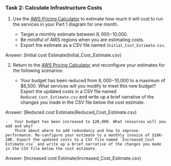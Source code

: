### Task 2: Calculate Infrastructure Costs

1.  Use the [AWS Pricing Calculator](https://calculator.aws/#/) to estimate how much it will cost to run the services in your Part 1 diagram for one month.
    
    -   Target a monthly estimate between $8,000-$10,000.
    -   Be mindful of AWS regions when you are estimating costs.
    -   Export the estimate as a CSV file named `Initial_Cost_Estimate.csv`.

Answer:
[Initial cost Estimate(Initial_Cost_Estimate.csv)



2.  Return to the [AWS Pricing Calculator](https://calculator.aws/#/) and reconfigure your estimates for the following scenarios:
    
    -   Your budget has been reduced from $8,000-$10,000 to a maximum of $6,500. What services will you modify to meet this new budget? Export the updated costs in a CSV file named `Reduced_Cost_Estimate.csv` and write up a brief narrative of the changes you made in the CSV file below the cost estimate.


Answer:
[Reduced cost Estimate(Reduced_Cost_Estimate.csv)

		
		
    -   Your budget has been increased to $20,000. What resources will you add and why?  
        Think about where to add redundancy and how to improve performance. Re-configure your estimate to a monthly invoice of $18K-20K. Export the updated costs to a CSV file named `Increased_Cost Estimate.csv` and write up a brief narrative of the changes you made in the CSV file below the cost estimate.
        
Answer:
[Increased cost Estimate(Increased_Cost_Estimate.csv)
